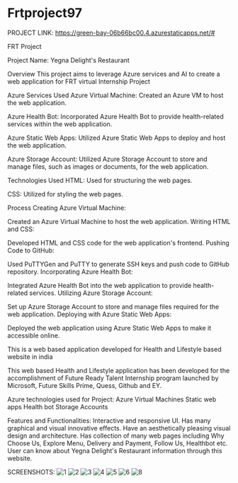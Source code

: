 # Frtproject97

PROJECT LINK: https://green-bay-06b66bc00.4.azurestaticapps.net/#

FRT Project

Project Name: Yegna Delight's Restaurant

Overview
This project aims to leverage Azure services and AI to create a web application for FRT virtual Internship Project 

Azure Services Used
Azure Virtual Machine: Created an Azure VM to host the web application.

Azure Health Bot: Incorporated Azure Health Bot to provide health-related services within the web application.

Azure Static Web Apps: Utilized Azure Static Web Apps to deploy and host the web application.

Azure Storage Account: Utilized Azure Storage Account to store and manage files, such as images or documents, for the web application.

Technologies Used
HTML: Used for structuring the web pages.

CSS: Utilized for styling the web pages.

Process
Creating Azure Virtual Machine:

Created an Azure Virtual Machine to host the web application.
Writing HTML and CSS:

Developed HTML and CSS code for the web application's frontend.
Pushing Code to GitHub:

Used PuTTYGen and PuTTY to generate SSH keys and push code to GitHub repository.
Incorporating Azure Health Bot:

Integrated Azure Health Bot into the web application to provide health-related services.
Utilizing Azure Storage Account:

Set up Azure Storage Account to store and manage files required for the web application.
Deploying with Azure Static Web Apps:

Deployed the web application using Azure Static Web Apps to make it accessible online.

This is a web based application developed for Health and Lifestyle based website in india

This web based Health and Lifestyle application has been developed for the accomplishment of Future Ready Talent Internship program launched by Microsoft, Future Skills Prime, Quess, Github and EY. 

Azure technologies used for Project: Azure Virtual Machines Static web apps Health bot Storage Accounts

Features and Functionalities: Interactive and responsive UI. Has many graphical and visual innovative effects. Have an aesthetically pleasing visual design and architecture. Has collection of many web pages including Why Choose Us, Explore Menu, Delivery and Payment, Follow Us, Healthbot etc. User can know about Yegna Delight's Restaurant information through this website.

SCREENSHOTS:
![1](https://github.com/sandeep2897/Frtproject97/assets/149227470/4350d655-b7b4-4e40-ab16-565bd8b4267f)
![2](https://github.com/sandeep2897/Frtproject97/assets/149227470/f9982f20-5778-4ed2-8b6a-b308dc81c71e)
![3](https://github.com/sandeep2897/Frtproject97/assets/149227470/0cacbf15-9652-4c15-9353-2fdefa36f08f)
![4](https://github.com/sandeep2897/Frtproject97/assets/149227470/fa575959-624a-436e-b810-42ea4cac5153)
![5](https://github.com/sandeep2897/Frtproject97/assets/149227470/ff9f3891-b362-47f9-b00e-d93a85257d18)
![6](https://github.com/sandeep2897/Frtproject97/assets/149227470/4c6e12f7-3e93-41bc-bea8-fc81d60af1e5)
![8](https://github.com/sandeep2897/Frtproject97/assets/149227470/d5eabbbb-6239-4559-ac7e-7cb7bf8158ef)

